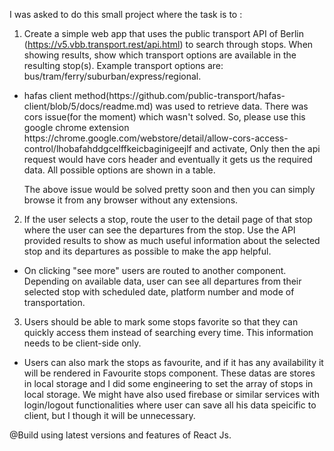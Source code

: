 I was asked to do this small project where the task is to :

1. Create a simple web app that uses the public transport API of Berlin
(https://v5.vbb.transport.rest/api.html) to search through stops. When showing results, show
which transport options are available in the resulting stop(s). Example transport options are:
bus/tram/ferry/suburban/express/regional.

<ul><li>hafas client method(https://github.com/public-transport/hafas-client/blob/5/docs/readme.md) was used to retrieve data. There
  was cors issue(for the moment) which wasn't solved. So, please use this google chrome extension https://chrome.google.com/webstore/detail/allow-cors-access-control/lhobafahddgcelffkeicbaginigeejlf and activate, Only then the api request would have cors header and eventually
  it gets us the required data. All possible options are shown in a table.

   The above issue would be solved pretty soon and then you can simply browse it from any browser without any extensions. </li></ul>

2. If the user selects a stop, route the user to the detail page of that stop where the user can see
the departures from the stop. Use the API provided results to show as much useful information
about the selected stop and its departures as possible to make the app helpful.

<ul><li>On clicking "see more" users are routed to another component. Depending on available data, user can see all departures
  from their selected stop with scheduled date, platform number and mode of transportation. </li></ul>

3. Users should be able to mark some stops favorite so that they can quickly access them instead
of searching every time. This information needs to be client-side only.

<ul><li>Users can also mark the stops as favourite, and if it has any availability it will be rendered in Favourite stops
    component. These datas are stores in local storage and I did some engineering to set the array of stops in local storage.
    We might have also used firebase or similar services with login/logout functionalities where user can save all his data
  speicific to client, but I though it will be unnecessary.</li></ul>


@Build using latest versions and features of React Js.
